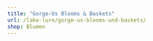 ```yaml
---
title: "Gorge-Us Blooms & Baskets"
url: /lake-lure/gorge-us-blooms-und-baskets/
shop: Blumen
---
```

